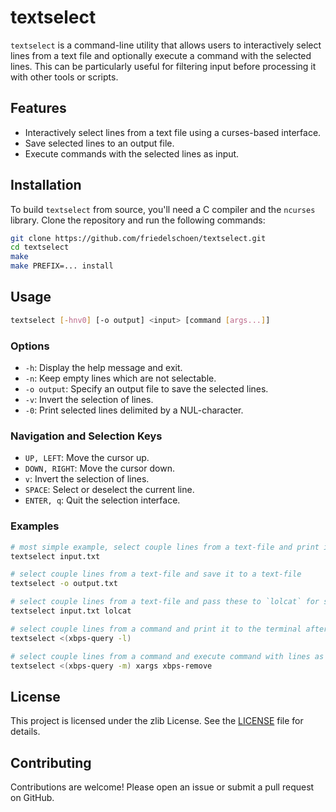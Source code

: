 # textselect

`textselect` is a command-line utility that allows users to interactively select lines from a text file and optionally execute a command with the selected lines. This can be particularly useful for filtering input before processing it with other tools or scripts.

## Features

- Interactively select lines from a text file using a curses-based interface.
- Save selected lines to an output file.
- Execute commands with the selected lines as input.

## Installation

To build `textselect` from source, you'll need a C compiler and the `ncurses` library. Clone the repository and run the following commands:

```sh
git clone https://github.com/friedelschoen/textselect.git
cd textselect
make
make PREFIX=... install
```

## Usage

```sh
textselect [-hnv0] [-o output] <input> [command [args...]]
```

### Options

- `-h`: Display the help message and exit.
- `-n`: Keep empty lines which are not selectable.
- `-o output`: Specify an output file to save the selected lines.
- `-v`: Invert the selection of lines.
- `-0`: Print selected lines delimited by a NUL-character.

### Navigation and Selection Keys

- `UP, LEFT`: Move the cursor up.
- `DOWN, RIGHT`: Move the cursor down.
- `v`: Invert the selection of lines.
- `SPACE`: Select or deselect the current line.
- `ENTER, q`: Quit the selection interface.

### Examples

```sh
# most simple example, select couple lines from a text-file and print it to the terminal afterwards
textselect input.txt

# select couple lines from a text-file and save it to a text-file
textselect -o output.txt

# select couple lines from a text-file and pass these to `lolcat` for some funny output
textselect input.txt lolcat

# select couple lines from a command and print it to the terminal afterwards (choosing from installed packages in Void Linux)
textselect <(xbps-query -l)

# select couple lines from a command and execute command with lines as arguments (removing unnecessary packages in Void Linux)
textselect <(xbps-query -m) xargs xbps-remove
```

## License

This project is licensed under the zlib License. See the [LICENSE](LICENSE) file for details.

## Contributing

Contributions are welcome! Please open an issue or submit a pull request on GitHub.

